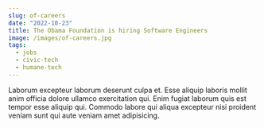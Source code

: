 ```yaml
---
slug: of-careers
date: "2022-10-23"
title: The Obama Foundation is hiring Software Engineers
image: /images/of-careers.jpg
tags:
  - jobs
  - civic-tech
  - humane-tech
---
```


Laborum excepteur laborum deserunt culpa et. Esse aliquip laboris mollit anim officia dolore ullamco exercitation qui. Enim fugiat laborum quis est tempor esse aliquip qui. Commodo labore qui aliqua excepteur nisi proident veniam sunt qui aute veniam amet adipisicing.
